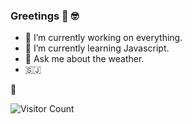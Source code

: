 ### Greetings 👋 🤓

- 🔭 I’m currently working on everything.
- 🌱 I’m currently learning Javascript.
- 💬 Ask me about the weather.
- 🇸🇯

<!--
**BigBenxoxo/BigBenxoxo** is a ✨ _special_ ✨ repository because its `README.md` (this file) appears on your GitHub profile.

Here are some ideas to get you started:

- 🔭 I’m currently working on everything.
- 🌱 I’m currently learning Javascript.
- 💬 Ask me about the weather.
- 🇸🇯

![Visitor Count](https://profile-counter.glitch.me/{BigBenxoxo}/count.svg)
--> 🥰


![Visitor Count](https://profile-counter.glitch.me/{BigBenxoxo}/count.svg)



